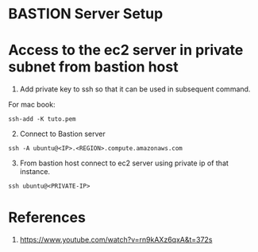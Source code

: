 # BASTION Server Setup

# Access to the ec2 server in private subnet from bastion host

1. Add private key to ssh so that it can be used in subsequent command.

For mac book:
```
ssh-add -K tuto.pem
```

2. Connect to Bastion server
```
ssh -A ubuntu@<IP>.<REGION>.compute.amazonaws.com     
```

3. From bastion host connect to ec2 server using private ip of that instance.
```
ssh ubuntu@<PRIVATE-IP>
```

# References
1. https://www.youtube.com/watch?v=rn9kAXz6qxA&t=372s